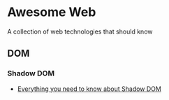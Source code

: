 # Awesome Web
A collection of web technologies that should know

## DOM
### Shadow DOM
- [Everything you need to know about Shadow DOM](https://gist.github.com/praveenpuglia/0832da687ed5a5d7a0907046c9ef1813)
